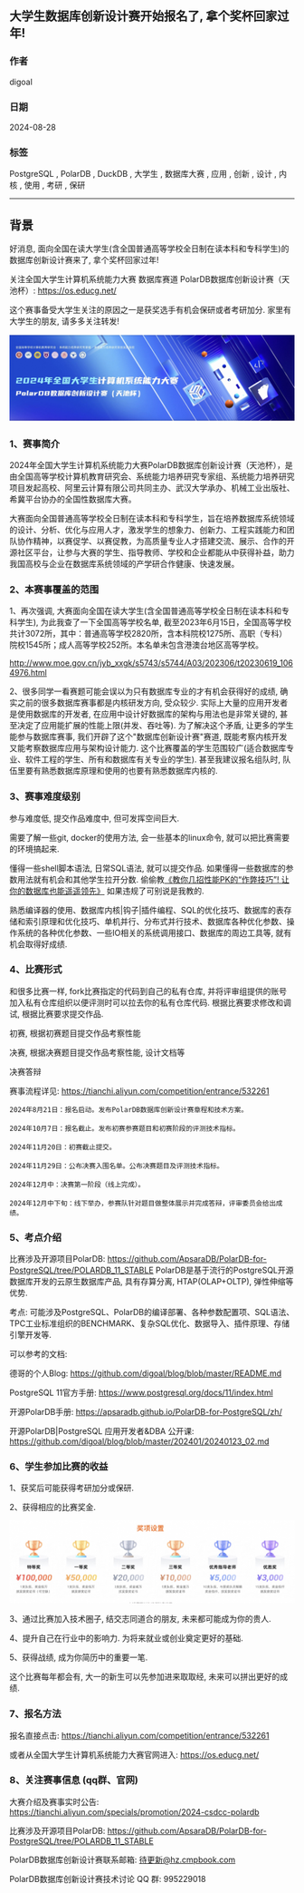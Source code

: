 ## 大学生数据库创新设计赛开始报名了, 拿个奖杯回家过年!   
                                                                            
### 作者                                                
digoal                                                
                                                       
### 日期                                                     
2024-08-28                                                
                                                    
### 标签                                                  
PostgreSQL , PolarDB , DuckDB , 大学生 , 数据库大赛 , 应用 , 创新 , 设计 , 内核 , 使用 , 考研 , 保研    
                                                                           
----                                                    
                                                                  
## 背景     
好消息, 面向全国在读大学生(含全国普通高等学校全日制在读本科和专科学生)的数据库创新设计赛来了, 拿个奖杯回家过年!     
    
关注全国大学生计算机系统能力大赛 数据库赛道 PolarDB数据库创新设计赛（天池杯）: https://os.educg.net/    
  
这个赛事备受大学生关注的原因之一是获奖选手有机会保研或者考研加分. 家里有大学生的朋友, 请多多关注转发!   
  
![pic](20240828_01_pic_002.jpg)  
    
### 1、赛事简介   
2024年全国大学生计算机系统能力大赛PolarDB数据库创新设计赛（天池杯），是由全国高等学校计算机教育研究会、系统能力培养研究专家组、系统能力培养研究项目发起高校、阿里云计算有限公司共同主办、武汉大学承办、机械工业出版社、希冀平台协办的全国性数据库大赛。  
  
大赛面向全国普通高等学校全日制在读本科和专科学生，旨在培养数据库系统领域的设计、分析、优化与应用人才，激发学生的想象力、创新力、工程实践能力和团队协作精神，以赛促学、以赛促教，为高质量专业人才搭建交流、展示、合作的开源社区平台，让参与大赛的学生、指导教师、学校和企业都能从中获得补益，助力我国高校与企业在数据库系统领域的产学研合作健康、快速发展。  
  
### 2、本赛事覆盖的范围   
1、再次强调, 大赛面向全国在读大学生(含全国普通高等学校全日制在读本科和专科学生), 为此我查了一下全国高等学校名单, 截至2023年6月15日，全国高等学校共计3072所，其中：普通高等学校2820所，含本科院校1275所、高职（专科）院校1545所；成人高等学校252所。本名单未包含港澳台地区高等学校。  
  
http://www.moe.gov.cn/jyb_xxgk/s5743/s5744/A03/202306/t20230619_1064976.html    
  
2、很多同学一看赛题可能会误以为只有数据库专业的才有机会获得好的成绩, 确实之前的很多数据库赛事都是内核研发方向, 受众较少. 实际上大量的应用开发者是使用数据库的开发者, 在应用中设计好数据库的架构与用法也是非常关键的, 甚至决定了应用能扩展的性能上限(并发、吞吐等). 为了解决这个矛盾, 让更多的学生能参与数据库赛事, 我们开辟了这个"数据库创新设计赛"赛道, 既能考察内核开发又能考察数据库应用与架构设计能力. 这个比赛覆盖的学生范围较广(适合数据库专业、软件工程的学生、所有和数据库有关专业的学生). 甚至我建议报名组队时, 队伍里要有熟悉数据库原理和使用的也要有熟悉数据库内核的.    
  
### 3、赛事难度级别   
参与难度低, 提交作品难度中, 但可发挥空间巨大.    
  
需要了解一些git, docker的使用方法, 会一些基本的linux命令, 就可以把比赛需要的环境搞起来.     
  
懂得一些shell脚本语法, 日常SQL语法, 就可以提交作品.  如果懂得一些数据库的参数用法就有机会和其他学生拉开分数.   偷偷教[《教你几招性能PK的“作弊技巧”! 让你的数据库也能遥遥领先》](../202406/20240618_01.md)  如果违规了可别说是我教的.     
  
熟悉编译器的使用、数据库内核|钩子|插件编程、SQL的优化技巧、数据库的表存储和索引原理和优化技巧、单机并行、分布式并行技术、数据库各种优化参数、操作系统的各种优化参数、一些IO相关的系统调用接口、数据库的周边工具等, 就有机会取得好成绩.    
     
### 4、比赛形式    
和很多比赛一样, fork比赛指定的代码到自己的私有仓库, 并将评审组提供的账号加入私有仓库组织以便评测时可以拉去你的私有仓库代码. 根据比赛要求修改和调试, 根据比赛要求提交作品.    
  
初赛, 根据初赛题目提交作品考察性能  
  
决赛, 根据决赛题目提交作品考察性能, 设计文档等  
  
决赛答辩  
  
赛事流程详见: https://tianchi.aliyun.com/competition/entrance/532261    
```  
2024年8月21日：报名启动。发布PolarDB数据库创新设计赛章程和技术方案。  
  
2024年10月7日：报名截止。发布初赛参赛题目和初赛阶段的评测技术指标。  
  
2024年11月20日：初赛截止提交。  
  
2024年11月29日：公布决赛入围名单。公布决赛题目及评测技术指标。  
  
2024年12月中：决赛第一阶段（线上完成）。  
  
2024年12月中下旬：线下举办，参赛队针对题目做整体展示并完成答辩，评审委员会给出成绩。  
```  
  
### 5、考点介绍   
比赛涉及开源项目PolarDB: https://github.com/ApsaraDB/PolarDB-for-PostgreSQL/tree/POLARDB_11_STABLE  PolarDB是基于流行的PostgreSQL开源数据库开发的云原生数据库产品, 具有存算分离, HTAP(OLAP+OLTP), 弹性伸缩等优势.      
  
考点: 可能涉及PostgreSQL、PolarDB的编译部署、各种参数配置项、SQL语法、TPC工业标准组织的BENCHMARK、复杂SQL优化、数据导入、插件原理、存储引擎开发等.     
  
可以参考的文档:     
  
德哥的个人Blog: https://github.com/digoal/blog/blob/master/README.md  
  
PostgreSQL 11官方手册: https://www.postgresql.org/docs/11/index.html  
  
开源PolarDB手册: https://apsaradb.github.io/PolarDB-for-PostgreSQL/zh/  
  
开源PolarDB|PostgreSQL 应用开发者&DBA 公开课: https://github.com/digoal/blog/blob/master/202401/20240123_02.md  
  
### 6、学生参加比赛的收益   
1、获奖后可能获得考研加分或保研.  
  
2、获得相应的比赛奖金.   
  
![pic](20240828_01_pic_003.jpg)  
  
3、通过比赛加入技术圈子, 结交志同道合的朋友, 未来都可能成为你的贵人.     
  
4、提升自己在行业中的影响力. 为将来就业或创业奠定更好的基础.     
  
5、获得战绩, 成为你简历中的重要一笔.    
  
这个比赛每年都会有, 大一的新生可以先参加进来取取经, 未来可以拼出更好的成绩.    
    
### 7、报名方法   
报名直接点击: https://tianchi.aliyun.com/competition/entrance/532261     
  
或者从全国大学生计算机系统能力大赛官网进入: https://os.educg.net/    
  
### 8、关注赛事信息 (qq群、官网)   
  
大赛介绍及赛事实时公告: https://tianchi.aliyun.com/specials/promotion/2024-csdcc-polardb     
  
比赛涉及开源项目PolarDB: https://github.com/ApsaraDB/PolarDB-for-PostgreSQL/tree/POLARDB_11_STABLE      
  
PolarDB数据库创新设计赛联系邮箱: 待更新@hz.cmpbook.com       
  
PolarDB数据库创新设计赛技术讨论 QQ 群: 995229018    
  
